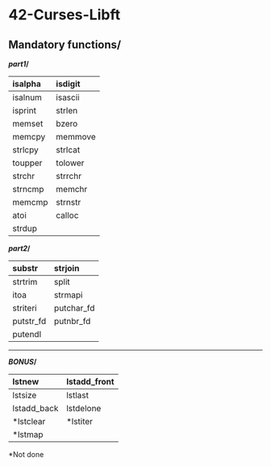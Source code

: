
<h1>42-Curses-Libft</h1>

<h2>Mandatory functions/</h2>

**_part1_/**

| isalpha  |  isdigit          |  
| :------------ |:--------------- | 
| isalnum    | isascii     |
| isprint    | strlen      |   
| memset | bzero |
| memcpy | memmove |
| strlcpy| strlcat |
|toupper | tolower |
|strchr | strrchr|
|strncmp|memchr|
|memcmp|strnstr|
|atoi|calloc|
|strdup|

**_part2_/**

| substr  |  strjoin             |  
| :------------ |:--------------- | 
| strtrim    | split      |
| itoa     | strmapi      |   
| striteri | putchar_fd |
| putstr_fd | putnbr_fd |
|putendl|


-------------------------------------------

**_BONUS_/**

| lstnew  |  lstadd_front |  
| :------------ |:--------------- | 
| lstsize    | lstlast      |
| lstadd_back     | lstdelone      |   
| *lstclear | *lstiter |
| *lstmap | 

*Not done

